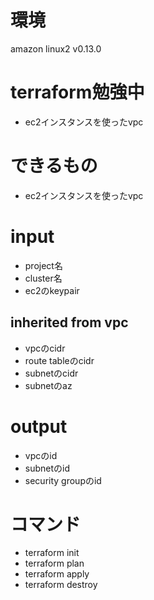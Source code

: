 # 環境
amazon linux2
v0.13.0

# terraform勉強中
- ec2インスタンスを使ったvpc

# できるもの
- ec2インスタンスを使ったvpc

# input
- project名
- cluster名
- ec2のkeypair

## inherited from vpc
- vpcのcidr
- route tableのcidr
- subnetのcidr
- subnetのaz

# output
- vpcのid
- subnetのid
- security groupのid

# コマンド
- terraform init
- terraform plan
- terraform apply
- terraform destroy
